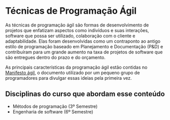 # Técnicas de Programação Ágil

As técnicas de programação ágil são formas de desenvolvimento de projetos que enfatizam aspectos como indivíduos e suas interações, software que possa ser utilizado, colaboração com o cliente e adaptabilidade. Elas foram desenvolvidas como um contraponto ao antigo estilo de programação baseado em Planejamento e Documentação \(P&D\) e contribuíram para um grande aumento na taxa de projetos de software que são entregues dentro do prazo e do orçamento.

As principais características da programação ágil estão contidas no [Manifesto ágil](https://agilemanifesto.org/iso/ptbr/manifesto.html), o documento utilizado por um pequeno grupo de programadores para divulgar essas ideias pela primeira vez.

## Disciplinas do curso que abordam esse conteúdo

* Métodos de programação \(3º Semestre\)
* Engenharia de software \(6º Semestre\)

